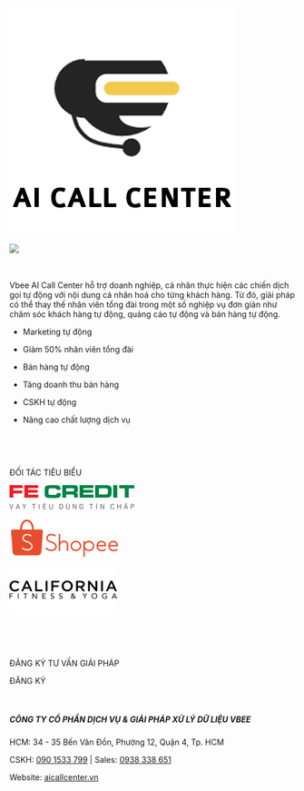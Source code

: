 [![](./Truy%20Xuất%20Nguồn%20Gốc%20Gạo%20Cỏ%20May_files/logo.png)](https://gaocomay.com/default)

![](./Truy%20Xuất%20Nguồn%20Gốc%20Gạo%20Cỏ%20May_files/20200707043310-Long%20Châu%2066%20Lúa%20Tôm_1kg_3.jpg)

 

Vbee AI Call Center hỗ trợ doanh nghiệp, cá nhân thực hiện các chiến dịch gọi tự động với nội dung cá nhân hoá cho từng khách hàng. Từ đó, giải pháp có thể thay thế nhân viên tổng đài trong một số nghiệp vụ đơn giản như chăm sóc khách hàng tự động, quảng cáo tự động và bán hàng tự động.

- Marketing tự động

- Giảm 50% nhân viên tổng đài

- Bán hàng tự động

- Tăng doanh thu bán hàng

- CSKH tự động

- Nâng cao chất lượng dịch vụ

 

 

ĐỐI TÁC TIÊU BIỂU

![](./Truy%20Xuất%20Nguồn%20Gốc%20Gạo%20Cỏ%20May_files/8_39cbac4b376d49049e87c94c32ba86ad.webp)

![](./Truy%20Xuất%20Nguồn%20Gốc%20Gạo%20Cỏ%20May_files/1_3318b5a3a4cb4e759c299a9ef8a40b06.png)

![](./Truy%20Xuất%20Nguồn%20Gốc%20Gạo%20Cỏ%20May_files/9_630dc98f1f43427287e7fa1194eefe5e.webp)

 

 

ĐĂNG KÝ TƯ VẤN GIẢI PHÁP

ĐĂNG KÝ

 

##### **CÔNG TY CỔ PHẦN DỊCH VỤ & GIẢI PHÁP XỬ LÝ DỮ LIỆU VBEE**

HCM: 34 - 35 Bến Vân Đồn, Phường 12, Quận 4, Tp. HCM

CSKH: [090 1533 799](tel:0901533799) | Sales: [0938 338 651](tel:0938338651)

Website: [aicallcenter.vn](websiteto:aicallcenter.vn)
